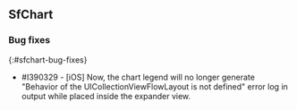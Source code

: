 ## SfChart

### Bug fixes
{:#sfchart-bug-fixes}

* \#I390329 - [iOS] Now, the chart legend will no longer generate "Behavior of the UICollectionViewFlowLayout is not defined" error log in output while placed inside the expander view.
